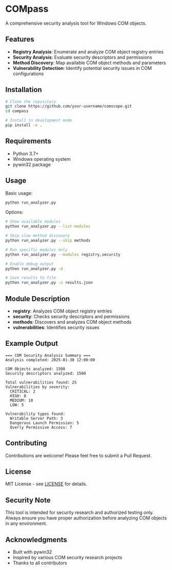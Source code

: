 # COMpass


A comprehensive security analysis tool for Windows COM objects.

## Features

- **Registry Analysis**: Enumerate and analyze COM object registry entries
- **Security Analysis**: Evaluate security descriptors and permissions
- **Method Discovery**: Map available COM object methods and parameters
- **Vulnerability Detection**: Identify potential security issues in COM configurations

## Installation

```bash
# Clone the repository
git clone https://github.com/your-username/comscope.git
cd compass

# Install in development mode
pip install -e .
```

## Requirements

- Python 3.7+
- Windows operating system
- pywin32 package

## Usage

Basic usage:
```bash
python run_analyzer.py
```

Options:
```bash
# Show available modules
python run_analyzer.py --list-modules

# Skip slow method discovery
python run_analyzer.py --skip methods

# Run specific modules only
python run_analyzer.py --modules registry,security

# Enable debug output
python run_analyzer.py -d

# Save results to file
python run_analyzer.py -o results.json
```

## Module Description

- **registry**: Analyzes COM object registry entries
- **security**: Checks security descriptors and permissions
- **methods**: Discovers and analyzes COM object methods
- **vulnerabilities**: Identifies security issues

## Example Output

```
=== COM Security Analysis Summary ===
Analysis completed: 2025-01-30 12:00:00

COM Objects analyzed: 1500
Security descriptors analyzed: 1500

Total vulnerabilities found: 25
Vulnerabilities by severity:
  CRITICAL: 2
  HIGH: 8
  MEDIUM: 10
  LOW: 5

Vulnerability types found:
  Writable Server Path: 3
  Dangerous Launch Permission: 5
  Overly Permissive Access: 7
```

## Contributing

Contributions are welcome! Please feel free to submit a Pull Request.

## License

MIT License - see [LICENSE](LICENSE) for details.

## Security Note

This tool is intended for security research and authorized testing only. Always ensure you have proper authorization before analyzing COM objects in any environment.

## Acknowledgments

- Built with pywin32
- Inspired by various COM security research projects
- Thanks to all contributors